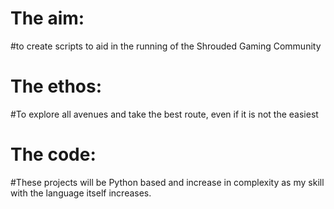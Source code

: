 # The aim:
#to create scripts to aid in the running of the Shrouded Gaming Community

# The ethos:
#To explore all avenues and take the best route, even if it is not the easiest

# The code:
#These projects will be Python based and increase in complexity as my skill with the language itself increases.
